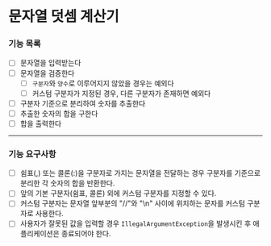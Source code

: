 # 문자열 덧셈 계산기

### 기능 목록

- [ ] 문자열을 입력받는다
- [ ] 문자열을 검증한다
  - [ ] `구분자`와 `양수`로 이루어지지 않았을 경우는 예외다
  - [ ] 커스텀 구분자가 지정된 경우, 다른 구분자가 존재하면 예외다
- [ ] 구분자 기준으로 분리하여 숫자를 추출한다
- [ ] 추출한 숫자의 합을 구한다
- [ ] 합을 출력한다

---

### 기능 요구사항
- [ ] 쉼표(,) 또는 콜론(:)을 구분자로 가지는 문자열을 전달하는 경우 구분자를 기준으로 분리한 각 숫자의 합을 반환한다.
- [ ] 앞의 기본 구분자(쉼표, 콜론) 외에 커스텀 구분자를 지정할 수 있다.
- [ ] 커스텀 구분자는 문자열 앞부분의 "//"와 "\n" 사이에 위치하는 문자를 커스텀 구분자로 사용한다.
- [ ] 사용자가 잘못된 값을 입력할 경우 `IllegalArgumentException`을 발생시킨 후 애플리케이션은 종료되어야 한다.